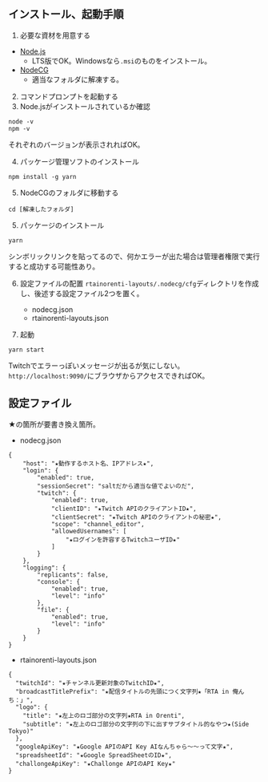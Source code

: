 ## インストール、起動手順
1. 必要な資材を用意する

- [Node.js](https://nodejs.org/ja/)
  - LTS版でOK。Windowsなら`.msi`のものをインストール。
- [NodeCG](https://github.com/pasta04/rtainorenti-layouts/releases)
  - 適当なフォルダに解凍する。

2. コマンドプロンプトを起動する
3. Node.jsがインストールされているか確認
```
node -v
npm -v
```
それぞれのバージョンが表示されればOK。

4. パッケージ管理ソフトのインストール
```
npm install -g yarn
```

5. NodeCGのフォルダに移動する
```
cd [解凍したフォルダ]
```

5. パッケージのインストール
```
yarn
```
シンボリックリンクを貼ってるので、何かエラーが出た場合は管理者権限で実行すると成功する可能性あり。

6. 設定ファイルの配置
`rtainorenti-layouts/.nodecg/cfg`ディレクトリを作成し、後述する設定ファイル2つを置く。
   - nodecg.json
   - rtainorenti-layouts.json

7. 起動
```
yarn start
```
Twitchでエラーっぽいメッセージが出るが気にしない。
`http://localhost:9090/`にブラウザからアクセスできればOK。


## 設定ファイル
★の箇所が要書き換え箇所。

- nodecg.json
```json:
{
    "host": "★動作するホスト名、IPアドレス★",
    "login": {
        "enabled": true,
        "sessionSecret": "saltだから適当な値でよいのだ",
        "twitch": {
            "enabled": true,
            "clientID": "★Twitch APIのクライアントID★",
            "clientSecret": "★Twitch APIのクライアントの秘密★",
            "scope": "channel_editor",
            "allowedUsernames": [
                "★ログインを許容するTwitchユーザID★"
            ]
        }
    },
    "logging": {
        "replicants": false,
        "console": {
            "enabled": true,
            "level": "info"
        },
        "file": {
            "enabled": true,
            "level": "info"
        }
    }
}
```

- rtainorenti-layouts.json
```json:
{
  "twitchId": "★チャンネル更新対象のTwitchID★",
  "broadcastTitlePrefix": "★配信タイトルの先頭につく文字列★「RTA in 俺んち：」",
  "logo": {
    "title": "★左上のロゴ部分の文字列★RTA in Orenti",
    "subtitle": "★左上のロゴ部分の文字列の下に出すサブタイトル的なやつ★(Side Tokyo)"
  },
  "googleApiKey": "★Google APIのAPI Key AIなんちゃら～～って文字★",
  "spreadsheetId": "★Google SpreadSheetのID★",
  "challongeApiKey": "★Challonge APIのAPI Key★"
}

```
